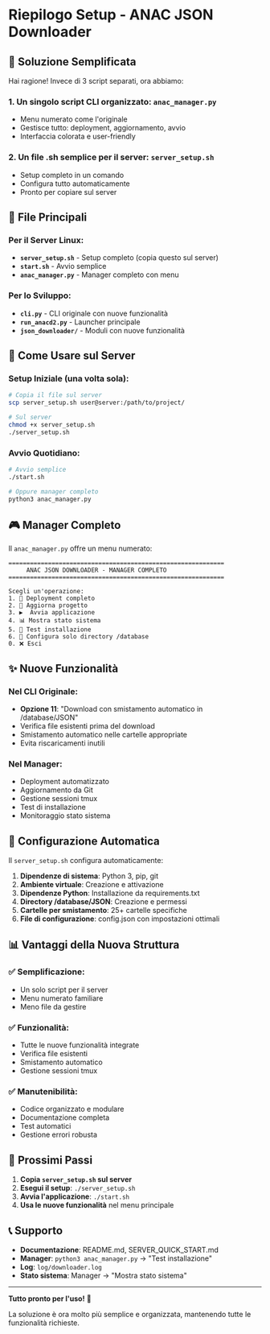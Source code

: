 # Riepilogo Setup - ANAC JSON Downloader

## 🎯 Soluzione Semplificata

Hai ragione! Invece di 3 script separati, ora abbiamo:

### 1. **Un singolo script CLI organizzato**: `anac_manager.py`
- Menu numerato come l'originale
- Gestisce tutto: deployment, aggiornamento, avvio
- Interfaccia colorata e user-friendly

### 2. **Un file .sh semplice per il server**: `server_setup.sh`
- Setup completo in un comando
- Configura tutto automaticamente
- Pronto per copiare sul server

## 📁 File Principali

### Per il Server Linux:
- **`server_setup.sh`** - Setup completo (copia questo sul server)
- **`start.sh`** - Avvio semplice
- **`anac_manager.py`** - Manager completo con menu

### Per lo Sviluppo:
- **`cli.py`** - CLI originale con nuove funzionalità
- **`run_anacd2.py`** - Launcher principale
- **`json_downloader/`** - Moduli con nuove funzionalità

## 🚀 Come Usare sul Server

### Setup Iniziale (una volta sola):
```bash
# Copia il file sul server
scp server_setup.sh user@server:/path/to/project/

# Sul server
chmod +x server_setup.sh
./server_setup.sh
```

### Avvio Quotidiano:
```bash
# Avvio semplice
./start.sh

# Oppure manager completo
python3 anac_manager.py
```

## 🎮 Manager Completo

Il `anac_manager.py` offre un menu numerato:

```
============================================================
     ANAC JSON DOWNLOADER - MANAGER COMPLETO
============================================================

Scegli un'operazione:
1. 🚀 Deployment completo
2. 🔄 Aggiorna progetto
3. ▶️  Avvia applicazione
4. 📊 Mostra stato sistema
5. 🧪 Test installazione
6. 📁 Configura solo directory /database
0. ❌ Esci
```

## ✨ Nuove Funzionalità

### Nel CLI Originale:
- **Opzione 11**: "Download con smistamento automatico in /database/JSON"
- Verifica file esistenti prima del download
- Smistamento automatico nelle cartelle appropriate
- Evita riscaricamenti inutili

### Nel Manager:
- Deployment automatizzato
- Aggiornamento da Git
- Gestione sessioni tmux
- Test di installazione
- Monitoraggio stato sistema

## 🔧 Configurazione Automatica

Il `server_setup.sh` configura automaticamente:

1. **Dipendenze di sistema**: Python 3, pip, git
2. **Ambiente virtuale**: Creazione e attivazione
3. **Dipendenze Python**: Installazione da requirements.txt
4. **Directory /database/JSON**: Creazione e permessi
5. **Cartelle per smistamento**: 25+ cartelle specifiche
6. **File di configurazione**: config.json con impostazioni ottimali

## 📊 Vantaggi della Nuova Struttura

### ✅ Semplificazione:
- Un solo script per il server
- Menu numerato familiare
- Meno file da gestire

### ✅ Funzionalità:
- Tutte le nuove funzionalità integrate
- Verifica file esistenti
- Smistamento automatico
- Gestione sessioni tmux

### ✅ Manutenibilità:
- Codice organizzato e modulare
- Documentazione completa
- Test automatici
- Gestione errori robusta

## 🎯 Prossimi Passi

1. **Copia `server_setup.sh` sul server**
2. **Esegui il setup**: `./server_setup.sh`
3. **Avvia l'applicazione**: `./start.sh`
4. **Usa le nuove funzionalità** nel menu principale

## 📞 Supporto

- **Documentazione**: README.md, SERVER_QUICK_START.md
- **Manager**: `python3 anac_manager.py` → "Test installazione"
- **Log**: `log/downloader.log`
- **Stato sistema**: Manager → "Mostra stato sistema"

---

**Tutto pronto per l'uso!** 🎉

La soluzione è ora molto più semplice e organizzata, mantenendo tutte le funzionalità richieste.
